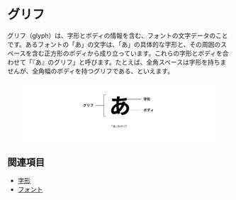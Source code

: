 # グリフ

グリフ（glyph）は、字形とボディの情報を含む、フォントの文字データのことです。あるフォントの「あ」の文字は、「あ」の具体的な字形と、その周囲のスペースを含む正方形のボディから成り立っています。これらの字形とボディを合わせて「『あ』のグリフ」と呼びます。たとえば、全角スペースは字形を持ちませんが、全角幅のボディを持つグリフである、といえます。

<figure>
    <img alt="字形とボディが含まれたグリフのイメージ" src="../images/glyph.png">
</figure>

## 関連項目

- [字形](./jikei.md)
- [フォント](./font.md)
